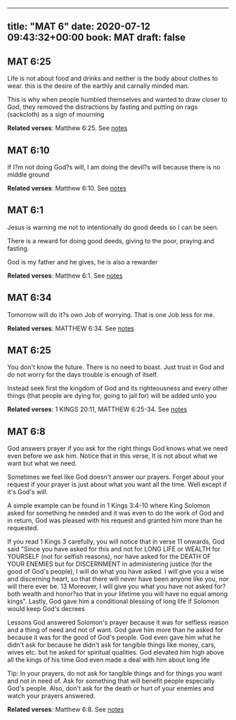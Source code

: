 
---
title: "MAT 6"
date: 2020-07-12 09:43:32+00:00
book: MAT
draft: false
---

## MAT 6:25

Life is not about food and drinks and neither is the body about clothes to wear. this is the desire of the earthly and carnally minded man.

This is why when people humbled themselves and wanted to draw closer to God, they removed the distractions by fasting and putting on rags (sackcloth) as a sign of mourning

**Related verses**: Matthew 6:25. See [notes](https://my.bible.com/notes/3471969461866324702)


## MAT 6:10

If I?m not doing God?s will, I am doing the devil?s will because there is no middle ground

**Related verses**: Matthew 6:10. See [notes](https://my.bible.com/notes/3349542691830227264)


## MAT 6:1

Jesus is warning me not to intentionally do good deeds so I can be seen.

There is a reward for doing good deeds, giving to the poor, praying and fasting.

God is my father and he gives, he is also a rewarder

**Related verses**: Matthew 6:1. See [notes](https://my.bible.com/notes/3281286175684026389)


## MAT 6:34

Tomorrow will do it?s own Job of worrying. That is one Job less for me.

**Related verses**: MATTHEW 6:34. See [notes](https://my.bible.com/notes/2818987955229286726)


## MAT 6:25

You don't know the future. There is no need to boast. Just trust in God and do not worry for the days trouble is enough of itself.

Instead seek first the kingdom of God and its righteousness and every other things (that people are dying for, going to jail for) will be added unto you

**Related verses**: 1 KINGS 20:11, MATTHEW 6:25-34. See [notes](https://my.bible.com/notes/2657249098847740653)


## MAT 6:8

God answers prayer if you ask for the right things
God knows what we need even before we ask him. Notice that in this verse, It is not about what we want but what we need.

Sometimes we feel like God doesn't answer our prayers. Forget about your request if your prayer is just about what you want all the time. Well except if it's God's will.

A simple example can be found in 1 Kings 3:4-10 where King Solomon asked for something he needed and it was even to do the work of God and in return, God was pleased with his request and granted him more than he requested. 

If you read 1 Kings 3 carefully, you will notice that in verse 11 onwards, God said "Since you have asked for this and not for LONG LIFE or WEALTH for YOURSELF (not for selfish reasons), nor have asked for the DEATH OF YOUR ENEMIES but for DISCERNMENT in administering justice (for the good of God's people), I will do what you have asked. I will give you a wise and discerning heart, so that there will never have been anyone like you, nor will there ever be. 13 Moreover, I will give you what you have not asked for?both wealth and honor?so that in your lifetime you will have no equal among kings". Lastly, God gave him a conditional blessing of long life if Solomon would keep God's decrees

Lessons
God answered Solomon's prayer because it was for selfless reason and a thing of need and not of want.
God gave him more than he asked for because it was for the good of God's people.
God even gave him what he didn't ask for because he didn't ask for tangible things like money, cars, wives etc. but he asked for spiritual qualities.
God elevated him high above all the kings of his time
God even made a deal with him about long life

Tip: In your prayers, do not ask for tangible things and for things you want and not in need of. Ask for something that will benefit people especially God's people. Also, don't ask for the death or hurt of your enemies and watch your prayers answered.

**Related verses**: Matthew 6:8. See [notes](https://my.bible.com/notes/2355174423277592629)

